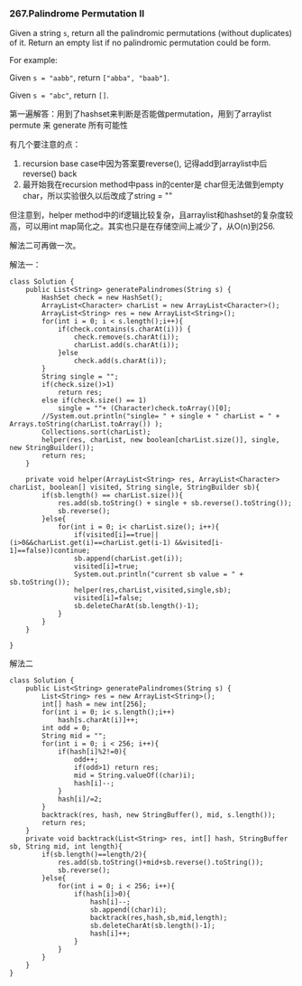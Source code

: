### 267.Palindrome Permutation II

Given a string `s`, return all the palindromic permutations (without duplicates) of it. Return an empty list if no palindromic permutation could be form.

For example:

Given `s = "aabb"`, return `["abba", "baab"]`.

Given `s = "abc"`, return `[]`.



第一遍解答：用到了hashset来判断是否能做permutation，用到了arraylist permute 来 generate 所有可能性

有几个要注意的点：

1. recursion base case中因为答案要reverse(), 记得add到arraylist中后reverse() back
2. 最开始我在recursion method中pass in的center是 char但无法做到empty char，所以实验很久以后改成了string = ""

但注意到，helper method中的if逻辑比较复杂，且arraylist和hashset的复杂度较高，可以用int map简化之。其实也只是在存储空间上减少了，从O(n)到256.



解法二可再做一次。



解法一：

```
class Solution {
    public List<String> generatePalindromes(String s) {
        HashSet check = new HashSet();
        ArrayList<Character> charList = new ArrayList<Character>();
        ArrayList<String> res = new ArrayList<String>();
        for(int i = 0; i < s.length();i++){
            if(check.contains(s.charAt(i))) {
                check.remove(s.charAt(i));
                charList.add(s.charAt(i));
            }else
                check.add(s.charAt(i));        
        }
        String single = "";
        if(check.size()>1)
            return res;
        else if(check.size() == 1)
            single = ""+ (Character)check.toArray()[0];
        //System.out.println("single= " + single + " charList = " + Arrays.toString(charList.toArray()) );
        Collections.sort(charList);
        helper(res, charList, new boolean[charList.size()], single, new StringBuilder());
        return res;
    }
    
    private void helper(ArrayList<String> res, ArrayList<Character> charList, boolean[] visited, String single, StringBuilder sb){
        if(sb.length() == charList.size()){
            res.add(sb.toString() + single + sb.reverse().toString());
            sb.reverse();
        }else{
            for(int i = 0; i< charList.size(); i++){
                if(visited[i]==true||(i>0&&charList.get(i)==charList.get(i-1) &&visited[i-1]==false))continue;
                sb.append(charList.get(i));
                visited[i]=true;
                System.out.println("current sb value = " + sb.toString());
                helper(res,charList,visited,single,sb);
                visited[i]=false;
                sb.deleteCharAt(sb.length()-1);
            }
        }
    }
    
}
```



解法二

```
class Solution {
    public List<String> generatePalindromes(String s) {
        List<String> res = new ArrayList<String>();
        int[] hash = new int[256];
        for(int i = 0; i< s.length();i++)
            hash[s.charAt(i)]++;
        int odd = 0;
        String mid = "";
        for(int i = 0; i < 256; i++){
            if(hash[i]%2!=0){
                odd++;
                if(odd>1) return res;
                mid = String.valueOf((char)i);
                hash[i]--;
            }
            hash[i]/=2;
        }
        backtrack(res, hash, new StringBuffer(), mid, s.length());
        return res;
    }
    private void backtrack(List<String> res, int[] hash, StringBuffer sb, String mid, int length){
        if(sb.length()==length/2){
            res.add(sb.toString()+mid+sb.reverse().toString());
            sb.reverse();
        }else{
            for(int i = 0; i < 256; i++){
                if(hash[i]>0){
                    hash[i]--;
                    sb.append((char)i);
                    backtrack(res,hash,sb,mid,length);
                    sb.deleteCharAt(sb.length()-1);
                    hash[i]++;
                }
            }
        }
    }
}
```

